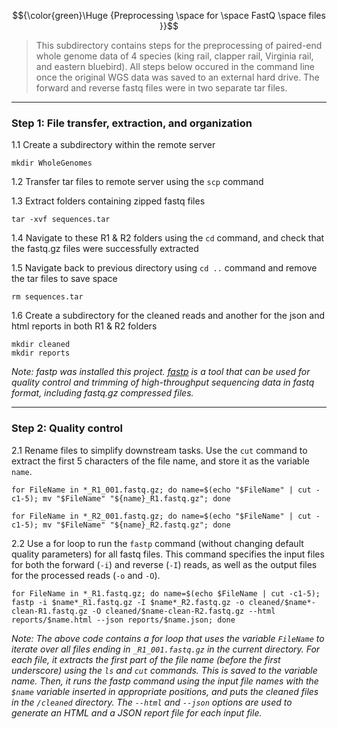 $${\color{green}\Huge {Preprocessing \space for \space FastQ \space files }}$$   

> This subdirectory contains steps for the preprocessing of paired-end whole genome data of 4 species (king rail, clapper rail, Virginia rail, and eastern bluebird). All steps below occured in the command line once the original WGS data was saved to an external hard drive. The forward and reverse fastq files were in two separate tar files.
---
### Step 1: File transfer, extraction, and organization

1.1 Create a subdirectory within the remote server
```
mkdir WholeGenomes 
```
1.2 Transfer tar files to remote server using the `scp` command

1.3 Extract folders containing zipped fastq files 
```
tar -xvf sequences.tar
```
1.4 Navigate to these R1 & R2 folders using the `cd` command, and check that the fastq.gz files were successfully extracted

1.5 Navigate back to previous directory using `cd ..` command and remove the tar files to save space
```
rm sequences.tar
```
1.6 Create a subdirectory for the cleaned reads and another for the json and html reports in both R1 & R2 folders
```
mkdir cleaned
mkdir reports
```
*Note: fastp was installed this project. [fastp]( https://github.com/OpenGene/fastp) is a tool that can be used for quality control and trimming of high-throughput sequencing data in fastq format, including fastq.gz compressed files.*

---
### Step 2: Quality control

2.1 Rename files to simplify downstream tasks. Use the `cut` command to extract the first 5 characters of the file name, and store it as the variable `name`.
```
for FileName in *_R1_001.fastq.gz; do name=$(echo "$FileName" | cut -c1-5); mv "$FileName" "${name}_R1.fastq.gz"; done
```
```
for FileName in *_R2_001.fastq.gz; do name=$(echo "$FileName" | cut -c1-5); mv "$FileName" "${name}_R2.fastq.gz"; done  
```
2.2 Use a for loop to run the `fastp` command (without changing default quality parameters) for all fastq files. This command specifies the input files for both the forward (`-i`) and reverse (`-I`) reads, as well as the output files for the processed reads (`-o` and `-O`).  

```
for FileName in *_R1.fastq.gz; do name=$(echo $FileName | cut -c1-5); fastp -i $name*_R1.fastq.gz -I $name*_R2.fastq.gz -o cleaned/$name*-clean-R1.fastq.gz -O cleaned/$name-clean-R2.fastq.gz --html reports/$name.html --json reports/$name.json; done
```
*Note: The above code contains a for loop that uses the variable `FileName` to iterate over all files ending in `_R1_001.fastq.gz` in the current directory. For each file, it extracts the first part of the file name (before the first underscore) using the `ls` and `cut` commands. This is saved to the variable name. Then, it runs the fastp command using the input file names with the `$name` variable inserted in appropriate positions, and puts the cleaned files in the `/cleaned` directory. The `--html` and `--json` options are used to generate an HTML and a JSON report file for each input file.* 


